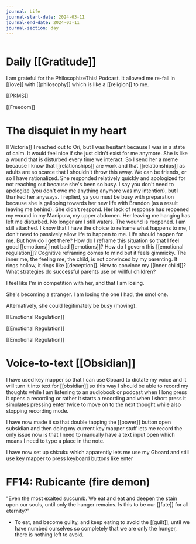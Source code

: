 ```yaml
---
journal: Life
journal-start-date: 2024-03-11
journal-end-date: 2024-03-11
journal-section: day
---
```

```calendar-nav
```

# Daily [[Gratitude]]

I am grateful for the PhilosophizeThis! Podcast. It allowed me re-fall in [[love]] with [[philosophy]] which is like a [[religion]] to me.

[[PKMS]]

[[Freedom]]

# The disquiet in my heart
[[Victoria]]
I reached out to Ori, but I was hesitant because I was in a state of calm. It would feel nice if she just didn't exist for me anymore. She is like a wound that is disturbed every time we interact. So I send her a meme because I know that [[relationships]] are work and that [[relationships]] as adults are so scarce that I shouldn't throw this away. We can be friends, or so I have rationalized. She responded relatively quickly and apologized for not reaching out because she's been so busy. I say you don't need to apologize (you don't owe me anything anymore was my intention), but I thanked her anyways. I replied, ya you must be busy with preparation because she is galloping towards her new life with Brandon (as a result leaving me behind). She didn't respond. Her lack of response has reopened my wound in my Manipura, my upper abdomen. Her leaving me hanging has left me disturbed. No longer am I still waters. The wound is reopened. I am still attached. I know that I have the choice to reframe what happens to me, I don't need to passively allow life to happen to me. Life should happen for me. But how do I get there? How do I reframe this situation so that I feel good [[emotions]] not bad [[emotions]]? How do I govern this [[emotional regulation]]? Cognitive reframing comes to mind but it feels gimmicky. The inner me, the feeling me, the child, is not convinced by my parenting. It rings hollow, it rings like [[deception]]. How to convince my [[inner child]]? What strategies do successful parents use on willful children?

I feel like I'm in competition with her, and that I am losing. 

She's becoming a stranger. I am losing the one I had, the smol one. 

Alternatively, she could legitimately be busy (moving).

[[Emotional Regulation]]

[[Emotional Regulation]]

[[Emotional Regulation]]

# Voice-to-text [[Obsidian]]
I have used key mapper so that I can use Gboard to dictate my voice and it will turn it into text for [[obsidian]] so this way I should be able to record my thoughts while I am listening to an audiobook or podcast when I long press it opens a recording or rather it starts a recording and when I short press it simulates pressing enter twice to move on to the next thought while also stopping recording mode.

I have now made it so that double tapping the [[power]] button open subsidian and then doing my current key mapper stuff lets me record the only issue now is that I need to manually have a text input open which means I need to type a place in the note.

I have now set up shizuku which apparently lets me use my Gboard and still use key mapper to press keyboard buttons like enter

# FF14: Rubicante (fire demon)
"Even the most exalted succumb. We eat and eat and deepen the stain upon our souls, until only the hunger remains. Is this to be our [[fate]] for all eternity?"
- To eat, and become guilty, and keep eating to avoid the [[guilt]], until we have numbed ourselves so completely that we are only the hunger, there is nothing left to avoid.


